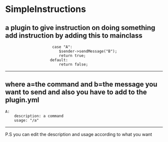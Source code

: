 # SimpleInstructions
a plugin to give instruction on doing something
add instruction by adding this to mainclass 
------------------------------------------------------------------------------------------
                         case "A":
                            $sender->sendMessage("B");
                            return true;
                        default:
                            return false;
------------------------------------------------------------------------------------------
where a=the command and b=the message you want to send
and also you have to add to the plugin.yml
------------------------------------------------------------------------------------------
    A:
        description: a command
        usage: "/a"
------------------------------------------------------------------------------------------
P.S you can edit the description and usage according to what you want
